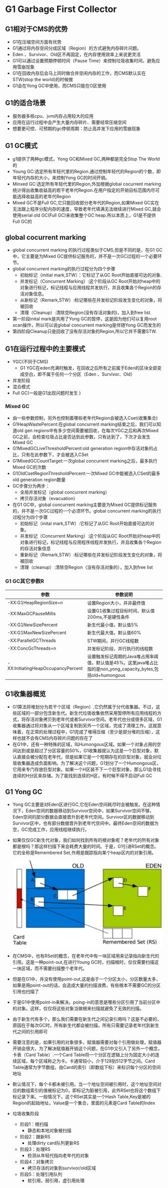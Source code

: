 # G1   Garbage First Collector

## G1相对于CMS的优势

- G1在压缩空间方面有优势
- G1通过将内存空间分成区域（Region）的方式避免内存碎片问题。
- Eden 、Survivor、Old区不再固定，在内存使用效率上来说更灵活
- G1可以通过设置预期停顿时间（Pause Time）来控制垃圾收集时间，避免应用雪崩现象
- G1在回收内存后会马上同时做合并空闲内存的工作，而CMS默认实在STW(stop the world)的时候做
- G1会在Yong GC中使用，而CMS只能在O区使用

## G1的适合场景

- 服务器多核cpu、jvm内存占用较大的应用
- 应用在运行过程中会产生大量内存碎片、需要经常压缩空间
- 想要更可控、可预期的gc停顿周期：防止高并发下应用的雪崩现象

## G1 GC模式

- g1提供了两种gc模式，Yong GC和Mixed GC,两种都是完全Stop The World的
- Young GC:选定所有年轻代里的Region.通过控制年轻代的Region的个数，即年轻代内存的大小，来控制Yong GC的时间开销。
- Minxed GC:选定所有年轻代里的Region,外加根据global cocurrent marking统计得出收集收益高的若干老年代Region.在用户指定的开销目标范围内尽可能选择收益高的老年代Region
- Mixed GC不是Full GC,它只能回收部分老年代的Region,如果Mixed GC实在无法跟上程序分配内存的速度，导致老年代填满无法继续进行Mixed GC,就会使用serial old GC(Full GC)来收集整个GC heap.所以本质上，G1是不提供Full GC的

## global cocurrent marking

- global concurrent marking 的执行过程类似于CMS,但是不同的是，在G1 GC中，它主要是为Mixed GC提供标记服务的，并不是一次GC过程的一个必要环节。
- global concurrent marking的执行过程分为四个步骤
  - 初始标记（initial mark,STW）：它标记了从GC Root开始直接可达的对象.
  - 并发标记（Concurrent Marking）:这个阶段从GC Root开始对heap中的对象进行标记，标记线程与应用线程并发执行，并且收集各个Region的存活对象信息。
  - 从新标记（Remark,STW）:标记哪些在并发标记阶段发生变化的对象，将被回收
  - 清理（Cleanup）:清除空Region(没有存活对象的)，加入到free list.
- 第一阶段inital mark是共用了Yong GC的暂停，这是因为他们可以复用root scan操作，所以可以说global concurrent marking是伴随Yong GC而发生的
- 第四阶段Cleanup只是回收了没有存活对象的Region,所以它并不需要STW.

## G1在运行过程中的主要模式

- YGC(不同于CMS)
  - G1 YGC在eden充满时触发，在回收之后所有之前属于Eden的区块全部变成空白，即不属于任何一个分区（Eden 、Survivor、Old）
- 并发阶段
- 混合模式
- Full GC(一般是G1出现问题时发生 )

### Mixed GC

- 由一些参数控制，另外也控制着哪些老年代Region会被选入Cset(收集集合)
- G1HeapWastePercent:在global concurrent marking结束之后，我们可以知道old gen regions中有多少空间需要被回收，在每次YGC之后和再次Mixed GC之前，会检查垃圾占比是否达到此参数，只有达到了，下次才会发生Mixed GC
- G1MixedGCLiveThresholdPercent:old generation region中存活对象的占比，只有在此参数下，才会被选入CSet
- G1MixedGCCountTarget:一次global concurrent marking之后，最多执行Mixed GC的次数
- G1OldCsetRegionThresholdPercent:一次Mixed GC中能被选入CSet的最多old generation region数量
- GC步骤分为两步：
  - 全局并发标记（global concurrent marking）
  - 拷贝存活对象（evacuation）
- 在G1 GC中，global concurrent marking主要是为Mixed GC提供标记服务的，并不是一次GC过程的一个必须环节。global concurrent marking的执行过程分为四个步骤
  - 初始标记（inital mark,STW）:它标记了从GC Root开始直接可达的对象。
  - 并发标记（Concurrent Marking）:这个阶段从GC Root开始对heap中的对象进行标记，标记线程与应用程序线程并发执行，并且收集各个Region的存活对象信息
  - 重新标记（Remark,STW）:标记哪些在并发标记阶段发生变化的对象，将被回收
  - 清理（cleanup）:清除空Region（没有存活对象的），加入到free list

### G1 GC其它参数R

| 参数                               | 参数说明                                                     |
| ---------------------------------- | ------------------------------------------------------------ |
| -XX:G1HeapRegionSize=n             | 设置Region大小，并非最终值                                   |
| -XX:MaxGCPauseMillis               | 设置G1收集过程目标时间，默认值200ms,不是硬性条件             |
| -XX:G1NewSizePercent               | 新生代最小值，默认值5%                                       |
| -XX:G1MaxNewSizePercent            | 新生代最大值，默认值60%                                      |
| -XX:ParallelGCThreads              | STW期间，并行GC线程数                                        |
| -XX:ConcGcThreads=n                | 并发标记阶段，并行执行的线程数                               |
| -XX:InitiatingHeapOccupancyPercent | 设置触发标记周期的Java堆占用率阈值，默认值是45%。这里java堆占比指的是non_yong_capacity_bytes,包括old+humongous |

## G1收集器概览

- G1算法将堆划分为若干个区域（Region）,它仍然属于分代收集器。不过，这些区域的一部分包含新生代。新生代垃圾收集依然采用暂停所有应用线程的方式，将存活对象拷贝到老年代或者Survivor空间。老年代也分成很多区域，G1收集器通过将对象从一个区域复制到另外一个区域，完成了清理工作。这就意味着，在正常的处理过程中，G1完成了堆得压缩（至少是部分堆的压缩），这样也就不会有CMS内存碎片问题的存在了
- 在G1中，还有一种特殊的区域，叫Humongous区域。如果一个对象占用的空间达到或是超过了分区容量的50%，G1收集器就认为这是一个巨型对象，默认直接会被分配在老年代，但是如果它是一个短期存在的巨型对象，就会对垃圾收集器造成负面影响。为了解决这个问题，G1划分了一个Humongous区，它用来专门存放巨型对象。如果一个H区装不下一个巨型对象，那么G1会寻找连续的H分区来存储。为了能找到连续的H区，有时候不得不启动Full GC

## G1 Yong GC

- Yong GC主要是对Eden区进行GC,它在Eden空间耗尽时会被触发。在这种情况下，Eden空间的数据移动到Survivor空间中，如果Survivor空间不够，Eden空间的部分数据会直接晋升到老年代空间。Survivor区的数据移动到Survivor区中，也有部分数据晋升到老年代空间中。最终Eden空间的数据为空，GC完成工作，应用线程继续执行。

- 如果仅仅GC新生代对象，我们如何找到所有的根对象呢？老年代的所有对象都是根吗？那这样扫描下来会耗费大量的时间。于是，G1引进RSet的概念。它的全称是Remembered Set,作用是跟踪指向某个heap区内的对象引用。

  ![image-20200505134211139](image/image-20200505134211139.png)

- 在CMS中，也有RSet的概念，在老年代中有一块区域用来记录指向新生代的引用。这是一种point-out,在进行Young GC时，扫描根时，仅仅需要扫描这一块区域，而不需要扫描整个老年代。

- 但是在G1中，并没有使用point-out,这是由于一个分区太小，分区数量太多，如果是用point-out的话，会造成大量的扫描浪费，有些根本不需要GC的分区引用也扫描了

- 于是G1中使用point-in来解决。poing-in的意思是哪些分区引用了当前分区中的对象。这样，仅仅将这些对象当做根来扫描就避免了无效的扫描。

- 由于新生代有多个，那么我们需要在新生代之间记录引用吗？这是不必要的，原因在于每次GC时，所有新生代都会被扫描，所有只需要记录老年代到新生代之间的引用即可

- 需要注意的是，如果引用的对象很多，赋值器需要对每个引用做处理，赋值器开销会很大，为了解决赋值器开销这个问题，在G1中又引入了另外一个概念，卡表（Card Table）.一个Card Table将一个分区在逻辑上分为固定大小的连续区域，每个区域称之为卡。卡通常较小，介于128到512字节之间。Card Table通常为字节数组，由Card的索引（即数组下标）来标识每个分区的空间地址

- 默认情况下，每个卡都未被引用。当一个地址空间被引用时，这个地址空间对应的数组索引的值被标记为0，即标记为脏被引用，此外RSet也将这个数组下标记录下来。一般情况下，这个RSet其实是一个Hash Table,Key是被的Region的起始地址，Value是一个集合，里面的元素是Card Table的Index

- 垃圾收集阶段

  - 阶段1：根扫描
    - 静态和本地对象被扫描
  - 阶段2：跟新RS
    - 处理dirty card队列更新RS
  - 阶段3：处理RS
    - 检测从年轻代指向老年代的对象
  - 阶段4：对象拷贝
    - 拷贝存活的对象到survivor/old区域
  - 阶段5：处理引用队列
    - 软引用，弱引用，虚引用处理

